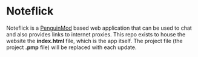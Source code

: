 # Noteflick
Noteflick is a [PenguinMod](https://studio.penguinmod.com/editor.html) based web application that can be used to chat and also provides links to internet proxies.
This repo exists to house the website the **index.html** file, which is the app itself. The project file (the project **.pmp** file) will be replaced with each update.
